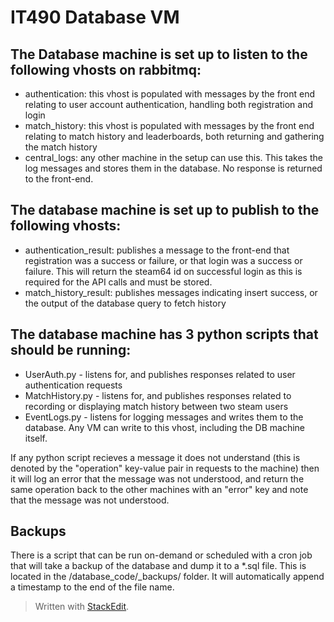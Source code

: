 # IT490 Database VM


## The Database machine is set up to listen to the following vhosts on rabbitmq:

 - authentication: this vhost is populated with messages by the front end relating to user account authentication, handling both registration and login
 - match_history: this vhost is populated with messages by the front end relating to match history and leaderboards, both returning and gathering the match history
 - central_logs: any other machine in the setup can use this. This takes the log messages and stores them in the database. No response is returned to the front-end.

## The database machine is set up to publish to the following vhosts:

 - authentication_result: publishes a message to the front-end that
   registration was a success or failure, or that login was a success or
   failure. This will return the steam64 id on successful login as this
   is required for the API calls and must be stored.
 - match_history_result: publishes messages indicating insert success,
   or the output of the database query to fetch history

## The database machine has 3 python scripts that should be running:

 - UserAuth.py - listens for, and publishes responses related to user authentication requests
 - MatchHistory.py - listens for, and publishes responses related to recording or displaying match history between two steam users
 - EventLogs.py - listens for logging messages and writes them to the database. Any VM can write to this vhost, including the DB machine itself.

If any python script recieves a message it does not understand (this is denoted by the "operation" key-value pair in requests to the machine) then it will log an error that the message was not understood, and return the same operation back to the other machines with an "error" key and note that the message was not understood.

## Backups
There is a script that can be run on-demand or scheduled with a cron job that will take a backup of the database and dump it to a *.sql file. This is located in the /database_code/_backups/ folder. It will automatically append a timestamp to the end of the file name.

> Written with [StackEdit](https://stackedit.io/).

